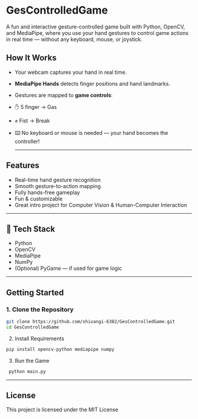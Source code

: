 # GesControlledGame
A fun and interactive gesture-controlled game built with Python, OpenCV, and MediaPipe, where you use your hand gestures to control game actions in real time — without any keyboard, mouse, or joystick.

##  How It Works

-  Your webcam captures your hand in real time.
-  **MediaPipe Hands** detects finger positions and hand landmarks.
-  Gestures are mapped to **game controls**:
  - ✋ 5 finger → Gas
  - ✊ Fist → Break
- ⌨️ No keyboard or mouse is needed — your hand becomes the controller!

  ---

##  Features

-  Real-time hand gesture recognition
-  Smooth gesture-to-action mapping
-  Fully hands-free gameplay
-  Fun & customizable
-  Great intro project for Computer Vision & Human-Computer Interaction

---

## 🔧 Tech Stack

- Python
- OpenCV
- MediaPipe
- NumPy
- (Optional) PyGame — if used for game logic

---

##  Getting Started

### 1. Clone the Repository
```bash
git clone https://github.com/shivangi-6382/GesControlledGame.git
cd GesControlledGame
```
2. Install Requirements
```bash
pip install opencv-python mediapipe numpy
```
3. Run the Game
```bash
 python main.py
```
---
## License
This project is licensed under the MIT License

  
